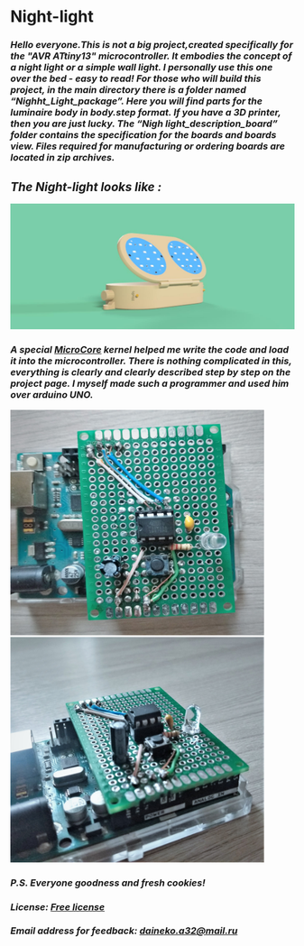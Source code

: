 # Night-light 
### *Hello everyone.This is not a big project,created specifically for the "AVR ATtiny13" microcontroller. It embodies the concept of a night light or a simple wall light. I personally use this one over the bed - easy to read! For those who will build this project, in the main directory there is a folder named “Nighht_Light_package”. Here you will find parts for the luminaire body in body.step format. If you have a 3D printer, then you are just lucky. The “Nigh light_description_board” folder contains the specification for the boards and boards view. Files required for manufacturing or ordering boards are located in zip archives.*

## *The Night-light looks like :* 
<img src=https://github.com/artemned/Night-light/blob/main/Night%20light/Night_light_view/Night_light%20v1.jpg >


### *A special [MicroCore](https://github.com/MCUdude/MicroCore) kernel helped me write the code and load it into the microcontroller. There is nothing complicated in this, everything is clearly and clearly described step by step on the project page. I myself made such a programmer and used him over arduino UNO.*
<img src=https://github.com/artemned/Night-light/blob/main/Night%20light/Night_light_view/attiny_view_one.jpg  width="450" height="400" > <img src=https://github.com/artemned/Night-light/blob/main/Night%20light/Night_light_view/attiny_view_two.jpg width="450" height="400" >

### *P.S. Everyone goodness and fresh cookies!*
 
 ### *License: [Free license](https://github.com/artemned/Night-light/blob/main/LICENSE)*
 
 ### *Email address for feedback: daineko.a32@mail.ru*
